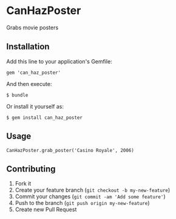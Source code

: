 # CanHazPoster

Grabs movie posters

## Installation

Add this line to your application's Gemfile:

    gem 'can_haz_poster'

And then execute:

    $ bundle

Or install it yourself as:

    $ gem install can_haz_poster

## Usage

`CanHazPoster.grab_poster('Casino Royale', 2006)`

## Contributing

1. Fork it
2. Create your feature branch (`git checkout -b my-new-feature`)
3. Commit your changes (`git commit -am 'Add some feature'`)
4. Push to the branch (`git push origin my-new-feature`)
5. Create new Pull Request
